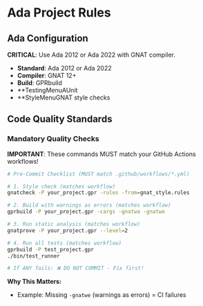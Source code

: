 <!-- ADA:START -->
# Ada Project Rules

## Ada Configuration

**CRITICAL**: Use Ada 2012 or Ada 2022 with GNAT compiler.

- **Standard**: Ada 2012 or Ada 2022
- **Compiler**: GNAT 12+
- **Build**: GPRbuild
- **TestingMenuAUnit
- **StyleMenuGNAT style checks

## Code Quality Standards

### Mandatory Quality Checks

**IMPORTANT**: These commands MUST match your GitHub Actions workflows!

```bash
# Pre-Commit Checklist (MUST match .github/workflows/*.yml)

# 1. Style check (matches workflow)
gnatcheck -P your_project.gpr -rules -from=gnat_style.rules

# 2. Build with warnings as errors (matches workflow)
gprbuild -P your_project.gpr -cargs -gnatwa -gnatwe

# 3. Run static analysis (matches workflow)
gnatprove -P your_project.gpr --level=2

# 4. Run all tests (matches workflow)
gprbuild -P test_project.gpr
./bin/test_runner

# If ANY fails: ❌ DO NOT COMMIT - Fix first!
```

**Why This Matters:**
- Example: Missing `-gnatwe` (warnings as errors) = CI failures

<!-- ADA:END -->

